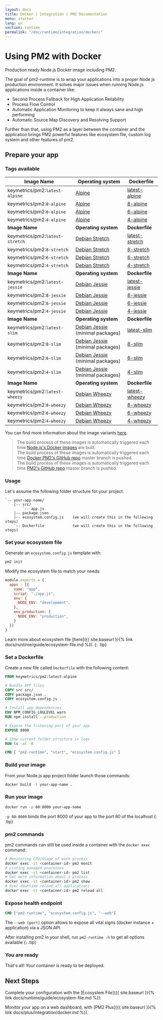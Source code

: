 ```yaml
---
layout: docs
title: Docker | Integration | PM2 Documentation
menu: starter
lang: en
section: runtime
permalink: "/doc/runtime/integration/docker/"
---
```


# Using PM2 with Docker

Production ready Node.js Docker image including PM2.

The goal of pm2-runtime is to wrap your applications into a proper Node.js production environment. It solves major issues when running Node.js applications inside a container like:

- Second Process Fallback for High Application Reliability
- Process Flow Control
- Automatic Application Monitoring to keep it always sane and high performing
- Automatic Source Map Discovery and Resolving Support

Further than that, using PM2 as a layer between the container and the application brings PM2 powerful features like ecosystem file, custom log system and other features of pm2.

## Prepare your app

### Tags available

**Image Name** | **Operating system** | **Dockerfile**
---|---|---
keymetrics/pm2:`latest-alpine`|[Alpine](https://www.alpinelinux.org/about/)|[latest-alpine](https://github.com/keymetrics/docker-pm2/blob/master/tags/latest/alpine/Dockerfile)
keymetrics/pm2:`8-alpine`|[Alpine](https://www.alpinelinux.org/about/)|[8-alpine](https://github.com/keymetrics/docker-pm2/blob/master/tags/8/alpine/Dockerfile)
keymetrics/pm2:`6-alpine`|[Alpine](https://www.alpinelinux.org/about/)|[6-alpine](https://github.com/keymetrics/docker-pm2/blob/master/tags/6/alpine/Dockerfile)
keymetrics/pm2:`4-alpine`|[Alpine](https://www.alpinelinux.org/about/)|[4-alpine](https://github.com/keymetrics/docker-pm2/blob/master/tags/4/alpine/Dockerfile)
**Image Name** | **Operating system** | **Dockerfile**
keymetrics/pm2:`latest-stretch`|[Debian Stretch](https://wiki.debian.org/DebianStretch)|[latest-stretch](https://github.com/keymetrics/docker-pm2/blob/master/tags/latest/stretch/Dockerfile)
keymetrics/pm2:`8-stretch`|[Debian Stretch](https://wiki.debian.org/DebianStretch)|[8-stretch](https://github.com/keymetrics/docker-pm2/blob/master/tags/8/stretch/Dockerfile)
keymetrics/pm2:`6-stretch`|[Debian Stretch](https://wiki.debian.org/DebianStretch)|[6-stretch](https://github.com/keymetrics/docker-pm2/blob/master/tags/6/stretch/Dockerfile)
keymetrics/pm2:`4-stretch`|[Debian Stretch](https://wiki.debian.org/DebianStretch)|[4-stretch](https://github.com/keymetrics/docker-pm2/blob/master/tags/4/stretch/Dockerfile)
**Image Name** | **Operating system** | **Dockerfile**
keymetrics/pm2:`latest-jessie`|[Debian Jessie](https://wiki.debian.org/DebianJessie)|[latest-jessie](https://github.com/keymetrics/docker-pm2/blob/master/tags/latest/jessie/Dockerfile)
keymetrics/pm2:`8-jessie`|[Debian Jessie](https://wiki.debian.org/DebianJessie)|[8-jessie](https://github.com/keymetrics/docker-pm2/blob/master/tags/8/jessie/Dockerfile)
keymetrics/pm2:`6-jessie`|[Debian Jessie](https://wiki.debian.org/DebianJessie)|[6-jessie](https://github.com/keymetrics/docker-pm2/blob/master/tags/6/jessie/Dockerfile)
keymetrics/pm2:`4-jessie`|[Debian Jessie](https://wiki.debian.org/DebianJessie)|[4-jessie](https://github.com/keymetrics/docker-pm2/blob/master/tags/4/jessie/Dockerfile)
**Image Name** | **Operating system** | **Dockerfile**
keymetrics/pm2:`latest-slim`|[Debian Jessie](https://wiki.debian.org/DebianJessie) (minimal packages)|[latest-slim](https://github.com/keymetrics/docker-pm2/blob/master/tags/latest/slim/Dockerfile)
keymetrics/pm2:`8-slim`|[Debian Jessie](https://wiki.debian.org/DebianJessie) (minimal packages)|[8-slim](https://github.com/keymetrics/docker-pm2/blob/master/tags/8/slim/Dockerfile)
keymetrics/pm2:`6-slim`|[Debian Jessie](https://wiki.debian.org/DebianJessie) (minimal packages)|[6-slim](https://github.com/keymetrics/docker-pm2/blob/master/tags/6/slim/Dockerfile)
keymetrics/pm2:`4-slim`|[Debian Jessie](https://wiki.debian.org/DebianJessie) (minimal packages)|[4-slim](https://github.com/keymetrics/docker-pm2/blob/master/tags/4/slim/Dockerfile)
**Image Name** | **Operating system** | **Dockerfile**
keymetrics/pm2:`latest-wheezy`|[Debian Wheezy](https://wiki.debian.org/DebianWheezy)|[latest-wheezy](https://github.com/keymetrics/docker-pm2/blob/master/tags/latest/wheezy/Dockerfile)
keymetrics/pm2:`8-wheezy`|[Debian Wheezy](https://wiki.debian.org/DebianWheezy)|[8-wheezy](https://github.com/keymetrics/docker-pm2/blob/master/tags/8/wheezy/Dockerfile)
keymetrics/pm2:`6-wheezy`|[Debian Wheezy](https://wiki.debian.org/DebianWheezy)|[6-wheezy](https://github.com/keymetrics/docker-pm2/blob/master/tags/6/wheezy/Dockerfile)
keymetrics/pm2:`4-wheezy`|[Debian Wheezy](https://wiki.debian.org/DebianWheezy)|[4-wheezy](https://github.com/keymetrics/docker-pm2/blob/master/tags/4/wheezy/Dockerfile)

You can find more information about the image variants [here](https://github.com/Node.js/docker-node#image-variants).

> The build process of these images is automatically triggered each time [Node.js's Docker images](https://hub.docker.com/r/library/node/tags/) are built.  
The build process of these images is automatically triggered each time [Docker PM2's GitHub repo](https://github.com/keymetrics/docker-pm2) master branch is pushed.  
The build process of these images is automatically triggered each time [PM2's GitHub repo](https://github.com/Unitech/pm2) master branch is pushed.  

### Usage

Let's assume the following folder structure for your project.

```
`-- your-app-name/
    |-- src/
        `-- app.js
    |-- package.json
    |-- ecosystem.config.js    (we will create this in the following steps)
    `-- Dockerfile             (we will create this in the following steps)
```

### Set your ecosystem file

Generate an `ecosystem.config.js` template with:

```bash
pm2 init
```

Modify the ecosystem file to match your needs:

```javascript
module.exports = {
  apps : [{
    name: "app",
    script: "./app.js",
    env: {
      NODE_ENV: "development",
    },
    env_production: {
      NODE_ENV: "production",
    }
  }]
}
```

 Learn more about ecosystem file [here]({{ site.baseurl }}{% link docs/runtime/guide/ecosystem-file.md %}).
{: .tip}

### Set a Dockerfile

Create a new file called `Dockerfile` with the following content:

```dockerfile
FROM keymetrics/pm2:latest-alpine

# Bundle APP files
COPY src src/
COPY package.json .
COPY ecosystem.config.js .

# Install app dependencies
ENV NPM_CONFIG_LOGLEVEL warn
RUN npm install --production

# Expose the listening port of your app
EXPOSE 8000

# Show current folder structure in logs
RUN ls -al -R

CMD [ "pm2-runtime", "start", "ecosystem.config.js" ]
```

### Build your image

From your Node.js app project folder launch those commands:

```bash
docker build -t your-app-name .
```

### Run your image

```bash
docker run -p 80:8000 your-app-name
```

 `-p 80:8000` binds the port 8000 of your app to the port 80 of the localhost
{: .tip}

### pm2 commands

pm2 commands can still be used inside a container with the `docker exec` command:

```bash
# Monitoring CPU/Usage of each process
docker exec -it <container-id> pm2 monit
# Listing managed processes
docker exec -it <container-id> pm2 list
# Get more information about a process
docker exec -it <container-id> pm2 show
# 0sec downtime reload all applications
docker exec -it <container-id> pm2 reload all
```

### Expose health endpoint

```Dockerfile
CMD ["pm2-runtime", "ecosystem.config.js", "--web"]
```

The `--web [port]` option allows to expose all vital signs (docker instance + application) via a JSON API.

 After installing pm2 in your shell, run `pm2-runtime -h` to get all options available
{: .tip}

### You are ready

That's all! Your container is ready to be deployed.

## Next Steps

Complete your configuration with the [Ecosystem File]({{ site.baseurl }}{% link docs/runtime/guide/ecosystem-file.md %}).

Monitor your app on a web dashboard, with [PM2 Plus]({{ site.baseurl }}{% link docs/plus/integration/docker.md %}).
